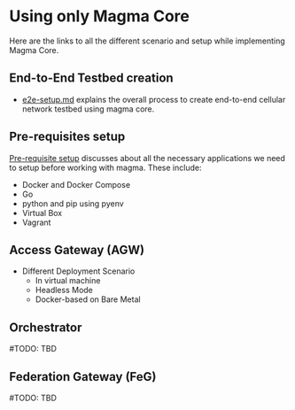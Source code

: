 # Using only Magma Core
Here are the links to all the different scenario and setup while implementing Magma Core.

## End-to-End Testbed creation
- [e2e-setup.md](e2e-setup.md) explains the overall process to create end-to-end cellular network testbed using magma core.

## Pre-requisites setup
[Pre-requisite setup](prerequisite.md) discusses about all the necessary applications we need to setup before working with magma. These include:
- Docker and Docker Compose
- Go
- python and pip using pyenv
- Virtual Box
- Vagrant

## Access Gateway (AGW)
- Different Deployment Scenario
  - In virtual machine
  - Headless Mode
  - Docker-based on Bare Metal

## Orchestrator
#TODO: TBD

## Federation Gateway (FeG)
#TODO: TBD
